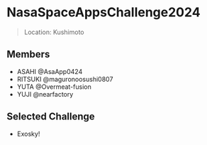 # NasaSpaceAppsChallenge2024
> Location: Kushimoto

## Members
* ASAHI  @AsaApp0424
* RITSUKI  @maguronoosushi0807
* YUTA  @Overmeat-fusion
* YUJI  @nearfactory

## Selected Challenge
* Exosky!
